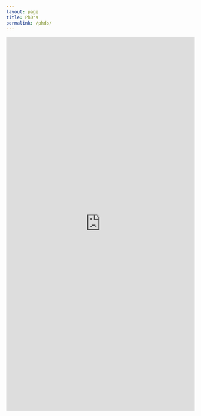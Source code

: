 ```yaml
---
layout: page
title: PhD's
permalink: /phds/
---
```



<iframe src="https://biblio.ugent.be/publication?embed=1&amp;sort=year.desc&amp;q=classification+exact+D1&amp;q=promoter+exact+801001645926+or+promoter+exact+001997304869+or+promoter+exact+802000634778+or+promoter+exact+802003170421+or+promoter+exact+802000711469+or+promoter+exact+802003170421" style="max-width: 100%; max-height: 1000px;" width="100%" height="1000" frameborder="0"></iframe>
